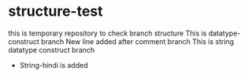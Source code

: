 # structure-test
this is temporary repository to check branch structure
This is datatype-construct branch
New line added after comment branch
This is string datatype construct branch
* String-hindi is added